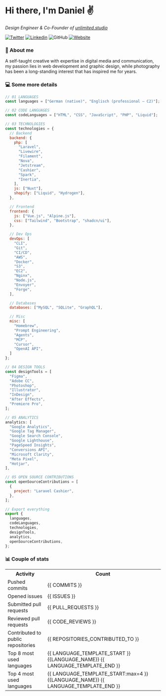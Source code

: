 # Hi there, I'm Daniel ✌️

<p><em>Design Engineer & Co-Founder of <a href="https://unlimited.studio">unlimited.studio</em></p>

[![Twitter](https://img.shields.io/twitter/follow/captainscorch?label=Follow)](https://x.com/intent/follow?screen_name=captainscorch)
[![Linkedin](https://img.shields.io/badge/Follow-blue?style=flat-square&logo=Linkedin&logoColor=white&link=https://www.linkedin.com/in/daniel-schmier-6a2557149/)](https://www.linkedin.com/in/daniel-schmier-6a2557149/)
![GitHub](https://img.shields.io/github/followers/captainscorch?label=Follow&style=social)
[![Website](https://img.shields.io/badge/Website-2ab193.svg?&style=flat-square&logo=Google-Chrome&logoColor=white&link=https://captainscor.ch)](https://captainscor.ch)

### 📃 About me

A self-taught creative with expertise in digital media and communication, my passion lies in web development and graphic design, while photography has been a long-standing interest that has inspired me for years.

### 💻 Some more details

```javascript
// 01 LANGUAGES
const languages = ["German (native)", "Englisch (professional – C2)"];

// 02 CODE LANGUAGES
const codeLanguages = ["HTML", "CSS", "JavaScript", "PHP", "Liquid"];

// 03 TECHNOLOGIES
const technologies = {
  // Backend
  backend: {
    php: [
      "Laravel",
      "Livewire",
      "Filament",
      "Nova",
      "Jetstream",
      "Cashier",
      "Spark",
      "Inertia",
    ],
    js: ["Nuxt"],
    shopify: ["Liquid", "Hydrogen"],
  },

  // Frontend
  frontend: {
    js: ["Vue.js", "Alpine.js"],
    css: ["Tailwind", "Bootstrap", "shadcn/ui"],
  },

  // Dev Ops
  devOps: [
    "CLI",
    "Git",
    "CI/CD",
    "AWS",
    "Docker",
    "S3",
    "EC2",
    "Nginx",
    "Node.js",
    "Envoyer",
    "Forge",
  ],

  // Databases
  databases: ["MySQL", "SQLite", "GraphQL"],

  // Misc
  misc: [
    "Homebrew",
    "Prompt Engineering",
    "Agents",
    "MCP",
    "Cursor",
    "OpenAI API",
  ]
};

// 04 DESIGN TOOLS
const designTools = [
  "Figma",
  "Adobe CC",
  "Photoshop",
  "Illustrator",
  "InDesign",
  "After Effects",
  "Premiere Pro",
];

// 05 ANALYTICS
analytics: [
  "Google Analytics",
  "Google Tag Manager",
  "Google Search Console",
  "Google Lighthouse",
  "PageSpeed Insights",
  "Conversions API",
  "Microsoft Clarity",
  "Meta Pixel",
  "Hotjar",
],

// 05 OPEN SOURCE CONTRIBUTIONS
const openSourceContributions = [
  {
    project: "Laravel Cashier",
  },
];

// Export everything
export {
  languages,
  codeLanguages,
  technologies,
  designTools,
  analytics,
  openSourceContributions,
};
```

### 📊 Couple of stats

<small>
<table>
  <tr>
    <th>Activity</th>
    <th>Count</th>
  </tr>
  <tr>
    <td>Pushed commits</td>
    <td>{{ COMMITS }}</td>
  </tr>
  <tr>
    <td>Opened issues</td>
    <td>{{ ISSUES }}</td>
  </tr>
  <tr>
    <td>Submitted pull requests</td>
    <td>{{ PULL_REQUESTS }}</td>
  </tr>
  <tr>
    <td>Reviewed pull requests</td>
    <td>{{ CODE_REVIEWS }}</td>
  </tr>
  <tr>
    <td>Contributed to public repositories</td>
    <td>{{ REPOSITORIES_CONTRIBUTED_TO }}</td>
  </tr>
  <tr>
    <td>Top 8 most used languages</td>
    <td>{{ LANGUAGE_TEMPLATE_START }} {{LANGUAGE_NAME}} {{ LANGUAGE_TEMPLATE_END }}</td>
  </tr>
  <tr>
    <td>Top 4 most used languages</td>
    <td>{{ LANGUAGE_TEMPLATE_START:max=4 }} {{LANGUAGE_NAME}} {{ LANGUAGE_TEMPLATE_END }}</td>
  </tr>
</table>
</small>
